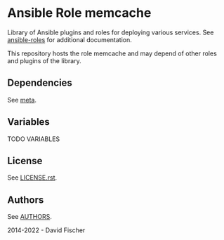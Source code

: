 # Ansible Role memcache

Library of Ansible plugins and roles for deploying various services.
See [ansible-roles](https://github.com/davidfischer-ch/ansible-roles) for additional documentation.

This repository hosts the role memcache and may depend of other roles and plugins of the library.

## Dependencies

See [meta](meta/main.yml).

## Variables

TODO VARIABLES

## License

See [LICENSE.rst](LICENSE.rst).

## Authors

See [AUTHORS](AUTHORS).

2014-2022 - David Fischer
